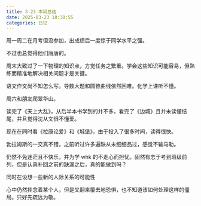 ```yaml
---
title: 3.23 本周总结
date: 2025-03-23 18:38:55
categories: 日记
---
```


周一周二在月考但没参加，出成绩后一度惊于同学水平之强。

不过也总觉得他们唐唐的。

周末大致过了一下物理的知识点，方觉任务之繁重。学会这些知识可能容易，但熟练而精准地解决相关问题才是关键。

语文作文尚不知怎么写。导数大题和圆锥曲线依然困难。化学上课听不懂。

周六和朋友爬翠华山。

读完了《天上大乱》，从后半本书学到的并不多。看完了《边城》且并未读懂结尾，并且觉得沈从文很不懂爱。

现在在同时看《拉康论爱》和《城堡》，由于投入了很多时间，读得很快。

勃拉姆斯的一交真不错，之前听过许多遍缺从未细细品过，感觉不输马勒。

仍然不免迷茫且不快乐，并为学 whk 的不走心而担忧。固然有志于考到班级前列，但是认真补回之前的缺漏之后，真的能做到吗？

同时在设想一些新的人际关系的可能性

心中仍然挂念着某个人，但是又翻来覆去地恐惧，也不知道该如何处理这样的僵局。只好先疏远为敬。

